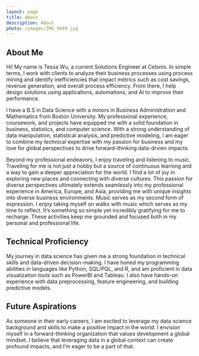 ```yaml
---
layout: page
title: About 
description: About
photo: /images/IMG_9859.jpg
---
```


<!--{% if page.photo %}
<img align="left" src="{{ page.photo }}" width="300">
{% endif %} -->


## About Me

Hi! My name is Tessa Wu, a current Solutions Engineer at Celonis. In simple terms, I work with clients to analyze their business processes using process mining and identify inefficiencies that impact metrics such as cost savings, revenue generation, and overall process efficiency. From there, I help design solutions using applications, automations, and AI to improve their performance.

I have a B.S in Data Science with a minors in Business Administration and Mathematics from Boston University. My professional experience, coursework, and projects have equipped me with a solid foundation in business, statistics, and computer science. With a strong understanding of data manipulation, statistical analysis, and predictive modeling, I am eager to combine my technical expertise with my passion for business and my love for global perspectives to drive forward-thinking data-drvien impacts.
<br>

Beyond my professional endeavors, I enjoy traveling and listening to music. Traveling for me is not just a hobby but a source of continuous learning and a way to gain a deeper appreciation for the world. I find a lot of joy in exploring new places and connecting with diverse cultures. This passion for diverse perspectives ultimately extends seamlessly into my professional experience in America, Europe, and Asia, providing me with unique insights into diverse business environments. Music serves as my second form of expression. I enjoy taking myself on walks with music which serves as my time to reflect. It’s something so simple yet incredibly gratifying for me to recharge. These activities keep me grounded and focused both in my personal and professional life. 

## Technical Proficiency
My journey in data science has given me a strong foundation in technical skills and data-driven decision-making. I have honed my programming abilities in languages like Python, SQL/PQL, and R, and am proficient in data visualization tools such as PowerBI and Tableau. I also have hands-on experience with data preprocessing, feature engineering, and building predictive models.

## Future Aspirations
As someone in their early careers, I am excited to leverage my data science background and skills to make a positive impact in the world. I envision myself in a forward-thinking organization that values development a global mindset. I believe that leveraging data in a global context can create profound impacts, and I’m eager to be a part of that.

